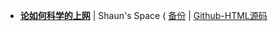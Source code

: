 
- [**论如何科学的上网**](https://cniter.github.io/posts/df943c4f.html) | Shaun's Space  ( [备份](https://taoste.github.io/Hello-World/GFW/Lantern/posts/df943c4f.html) | [Github-HTML源码](https://github.com/cniter/cniter.github.io/blob/master/posts/df943c4f.html )
